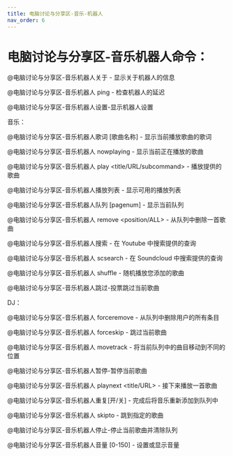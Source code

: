 ```yaml
---
title: 电脑讨论与分享区-音乐-机器人
nav_order: 6
---
```


# 电脑讨论与分享区-音乐机器人命令：

@电脑讨论与分享区-音乐机器人关于 - 显示关于机器人的信息

@电脑讨论与分享区-音乐机器人 ping - 检查机器人的延迟

@电脑讨论与分享区-音乐机器人设置-显示机器人设置

  音乐：

@电脑讨论与分享区-音乐机器人歌词 [歌曲名称] - 显示当前播放歌曲的歌词

@电脑讨论与分享区-音乐机器人 nowplaying - 显示当前正在播放的歌曲

@电脑讨论与分享区-音乐机器人 play <title/URL/subcommand> - 播放提供的歌曲

@电脑讨论与分享区-音乐机器人播放列表 - 显示可用的播放列表

@电脑讨论与分享区-音乐机器人队列 [pagenum] - 显示当前队列

@电脑讨论与分享区-音乐机器人 remove <position/ALL> - 从队列中删除一首歌曲

@电脑讨论与分享区-音乐机器人搜索 <query> - 在 Youtube 中搜索提供的查询
  
@电脑讨论与分享区-音乐机器人 scsearch <query> - 在 Soundcloud 中搜索提供的查询
  
@电脑讨论与分享区-音乐机器人 shuffle - 随机播放您添加的歌曲
  
@电脑讨论与分享区-音乐机器人跳过-投票跳过当前歌曲

  DJ：

@电脑讨论与分享区-音乐机器人 forceremove <user> - 从队列中删除用户的所有条目
  
@电脑讨论与分享区-音乐机器人 forceskip - 跳过当前歌曲
  
@电脑讨论与分享区-音乐机器人 movetrack <from> <to> - 将当前队列中的曲目移动到不同的位置
  
@电脑讨论与分享区-音乐机器人暂停-暂停当前歌曲
  
@电脑讨论与分享区-音乐机器人 playnext <title/URL> - 接下来播放一首歌曲
  
@电脑讨论与分享区-音乐机器人重复[开/关] - 完成后将音乐重新添加到队列中
  
@电脑讨论与分享区-音乐机器人 skipto <position> - 跳到指定的歌曲
  
@电脑讨论与分享区-音乐机器人停止-停止当前歌曲并清除队列
  
@电脑讨论与分享区-音乐机器人音量 [0-150] - 设置或显示音量
